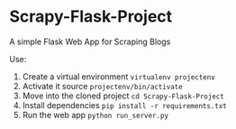 # Scrapy-Flask-Project
A simple Flask Web App for Scraping Blogs

Use:
1. Create a virtual environment `virtualenv projectenv`
2. Activate it source `projectenv/bin/activate`
3. Move into the cloned project `cd Scrapy-Flask-Project`
4. Install dependencies `pip install -r requirements.txt`
5. Run the web app `python run_server.py`
